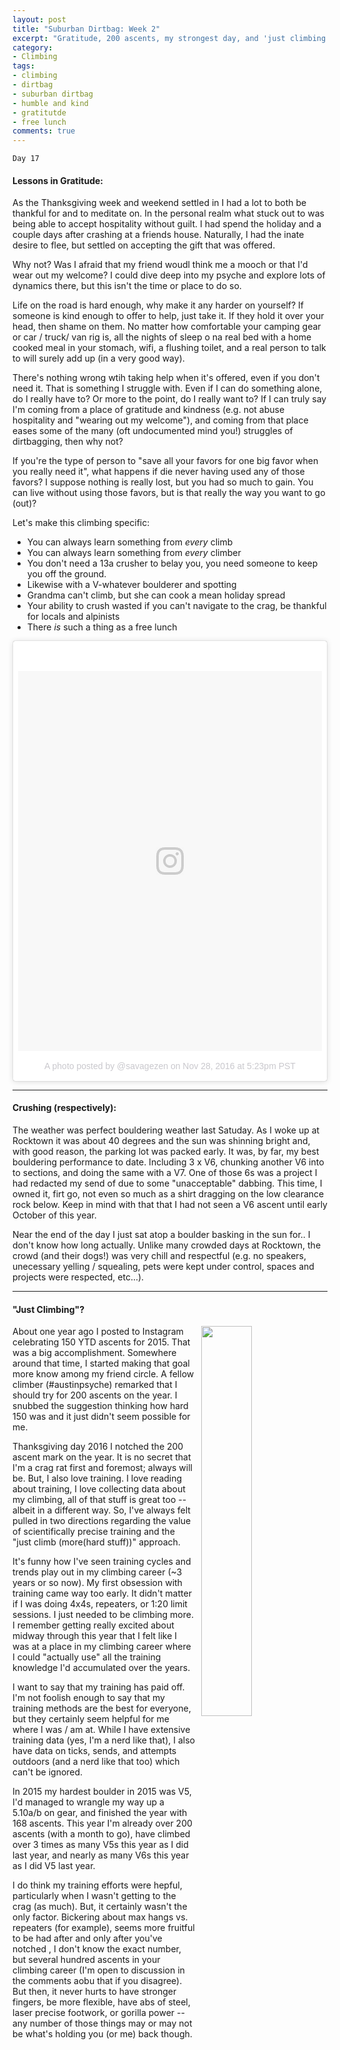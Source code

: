 ```yaml
---
layout: post
title: "Suburban Dirtbag: Week 2"
excerpt: "Gratitude, 200 ascents, my strongest day, and 'just climbing'."
category:
- Climbing
tags:
- climbing
- dirtbag
- suburban dirtbag
- humble and kind
- gratitutde
- free lunch
comments: true
---
```


```
Day 17
```

#### Lessons in Gratitude:

As the Thanksgiving week and weekend settled in I had a lot to both be 
thankful for and to meditate on.  In the personal realm what stuck out to 
was being able to accept hospitality without guilt.  I had spend the 
holiday and a couple days after crashing at a friends house.  Naturally, I 
had the inate desire to flee, but settled on accepting the gift that was 
offered.

Why not?  Was I afraid that my friend woudl think me a mooch or that I'd 
wear out my welcome?  I could dive deep into my psyche and explore lots of 
dynamics there, but this isn't the time or place to do so.  

Life on the road is hard enough, why make it any harder on yourself?  If someone is kind enough to offer to help, just take it.  If they hold 
it over your head, then shame on them.  No matter how comfortable your camping gear or car / truck/ van rig is, all the nights of sleep o na 
real bed with a home cooked meal in your stomach, wifi, a flushing toilet, and a real person to talk to will surely add up (in a very good 
way).

There's nothing wrong wtih taking help when it's offered, even if you don't need it.  That is something I struggle with.  Even if I can do 
something alone, do I really have to?  Or more to the point, do I really want to?  If I can truly say I'm coming from a place of 
gratitude and kindness (e.g. not abuse hospitality and "wearing out my welcome"), and coming from that place eases some of the many 
(oft undocumented mind you!) struggles of dirtbagging, then why not?

If you're the type of person to "save all your favors for one big favor when you really need it", what happens if die never having used any of those 
favors?  I suppose nothing is really lost, but you had so much to gain.  You can live without using those favors, but is that really the way 
you want to go (out)?

Let's make this climbing specific:
- You can always learn something from *every* climb
- You can always learn something from *every* climber
- You don't need a 13a crusher to belay you, you need someone to keep you off the ground.
- Likewise with a V-whatever boulderer and spotting
- Grandma can't climb, but she can cook a mean holiday spread
- Your ability to crush wasted if you can't navigate to the crag, be thankful for locals and alpinists
- There *is* such a thing as a free lunch


<blockquote class="instagram-media" data-instgrm-version="7" style=" background:#FFF; border:0; border-radius:3px; box-shadow:0 0 1px 0 
rgba(0,0,0,0.5),0 1px 10px 0 rgba(0,0,0,0.15); margin: 1px; max-width:658px; padding:0; width:99.375%; width:-webkit-calc(100% - 2px); 
width:calc(100% - 2px);"><div style="padding:8px;"> <div style=" background:#F8F8F8; line-height:0; margin-top:40px; padding:62.5% 0; 
text-align:center; width:100%;"> <div style=" 
background:url(data:image/png;base64,iVBORw0KGgoAAAANSUhEUgAAACwAAAAsCAMAAAApWqozAAAABGdBTUEAALGPC/xhBQAAAAFzUkdCAK7OHOkAAAAMUExURczMzPf399fX1+bm5mzY9AMAAADiSURBVDjLvZXbEsMgCES5/P8/t9FuRVCRmU73JWlzosgSIIZURCjo/ad+EQJJB4Hv8BFt+IDpQoCx1wjOSBFhh2XssxEIYn3ulI/6MNReE07UIWJEv8UEOWDS88LY97kqyTliJKKtuYBbruAyVh5wOHiXmpi5we58Ek028czwyuQdLKPG1Bkb4NnM+VeAnfHqn1k4+GPT6uGQcvu2h2OVuIf/gWUFyy8OWEpdyZSa3aVCqpVoVvzZZ2VTnn2wU8qzVjDDetO90GSy9mVLqtgYSy231MxrY6I2gGqjrTY0L8fxCxfCBbhWrsYYAAAAAElFTkSuQmCC); 
display:block; height:44px; margin:0 auto -44px; position:relative; top:-22px; width:44px;"></div></div><p style=" color:#c9c8cd; 
font-family:Arial,sans-serif; font-size:14px; line-height:17px; margin-bottom:0; margin-top:8px; overflow:hidden; padding:8px 0 7px; 
text-align:center; text-overflow:ellipsis; white-space:nowrap;"><a href="https://www.instagram.com/p/BNYB8WljHYL/" style=" color:#c9c8cd; 
font-family:Arial,sans-serif; font-size:14px; font-style:normal; font-weight:normal; line-height:17px; text-decoration:none;" target="_blank">A 
photo posted by @savagezen</a> on <time style=" font-family:Arial,sans-serif; font-size:14px; line-height:17px;" 
datetime="2016-11-29T01:23:07+00:00">Nov 28, 2016 at 5:23pm PST</time></p></div></blockquote> <script async defer 
src="//platform.instagram.com/en_US/embeds.js"></script>

-----

#### Crushing (respectively):

The weather was perfect bouldering weather last Satuday.  As I woke up at Rocktown it was about 40 degrees and the sun was shinning bright and, 
with good reason, the parking lot was packed early.  It was, by far, my best bouldering performance to date.  Including 3 x V6, chunking 
another V6 into to sections, and doing the same with a V7.  One of those 6s was a project I had redacted my send of due to some "unacceptable" 
dabbing.  This time, I owned it, firt go, not even so much as a shirt dragging on the low clearance rock below.  Keep in mind with that that I 
had not seen a V6 ascent until early October of this year.

Near the end of the day I just sat atop a boulder basking in the sun for.. I don't know how long actually.  Unlike many crowded days at 
Rocktown, the crowd (and their dogs!) was very chill and respectful (e.g. no speakers, unecessary yelling / squealing, pets were kept under 
control, spaces and projects were respected, etc...).

-----

#### "Just Climbing"?

<img style="height: auto; width: 40%; float: right; margin-left: 2%" src="https://drive.google.com/uc?export=view&id=0B2RH_BSaD6YPLVkyWHVfaUx6ejg">

About one year ago I posted to Instagram celebrating 150 YTD ascents for 2015.  That was a big accomplishment.  Somewhere around that time, I 
started making that goal more know among my friend circle.  A fellow climber (#austinpsyche) remarked that I should try for 200 ascents on the 
year.  I snubbed the suggestion thinking how hard 150 was and it just didn't seem possible for me.

Thanksgiving day 2016 I notched the 200 ascent mark on the year.  It is no secret that I'm a crag rat first and foremost; always will be.  But, 
I also love training.  I love reading about training, I love collecting data about my climbing, all of that stuff is great too -- albeit in a 
different way.  So, I've always felt pulled in two directions regarding the value of scientifically precise training and the "just climb 
(more(hard stuff))" approach.

It's funny how I've seen training cycles and trends play out in my climbing career (~3 years or so now).  My first obsession with training came 
way too early.  It didn't matter if I was doing 4x4s, repeaters, or 1:20 limit sessions.  I just needed to be climbing more.  I remember 
getting really excited about midway through this year that I felt like I was at a place in my climbing career where I could "actually use" all 
the training knowledge I'd accumulated over the years.

I want to say that my training has paid off.  I'm not foolish enough to say that my training methods are the best for everyone, but they 
certainly seem helpful for me where I was / am at.  While I have extensive training data (yes, I'm a nerd like that), I also have data on 
ticks, sends, and attempts outdoors (and a nerd like that too) which can't be ignored.

In 2015 my hardest boulder in 2015 was V5, I'd managed to wrangle my way up a 5.10a/b on gear, and finished the year with 168 ascents.  This 
year I'm already over 200 ascents (with a month to go), have climbed over 3 times as many V5s this year as I did last year, and nearly as many 
V6s this year as I did V5 last year.

I do think my training efforts were hepful, particularly when I wasn't getting to the crag (as much).  But, it certainly wasn't the only 
factor.  Bickering about max hangs vs. repeaters (for example), seems more fruitful to be had after and only after you've notched , I 
don't know the exact number, but several hundred ascents in your climbing career (I'm open to discussion in the comments aobu that if you 
disagree).  But then, it never hurts to have stronger fingers, be more flexible, have abs of steel, laser precise footwork, or gorilla power -- 
any number of those things may or may  not be what's holding you (or me) back though.
